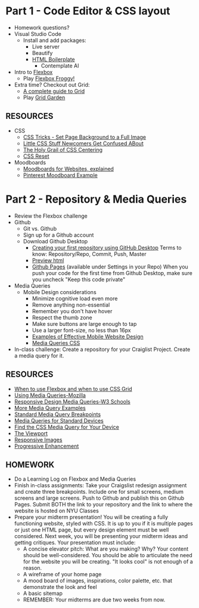 # Part 1 - Code Editor & CSS layout
* Homework questions?
* Visual Studio Code
  * Install and add packages:
    * Live server
    * Beautify
    * [HTML Boilerplate](https://marketplace.visualstudio.com/items?itemName=sidthesloth.html5-boilerplate)
      * Contemplate AI
* Intro to [Flexbox](https://css-tricks.com/snippets/css/a-guide-to-flexbox/)
  * Play	[Flexbox Froggy!](https://flexboxfroggy.com/)
* Extra time? Checkout out Grid:
  * [A complete guide to Grid](https://css-tricks.com/snippets/css/complete-guide-grid/)
  * Play [Grid Garden](https://codepip.com/games/grid-garden/)
## RESOURCES
* CSS
  * [CSS Tricks - Set Page Background to a Full Image](http://css-tricks.com/perfect-full-page-background-image/)
  * [Little CSS Stuff Newcomers Get Confused ABout](http://css-tricks.com/little-css-stuff-newcomers-get-confused-about/)
  * [The Holy Grail of CSS Centering](http://webdesign.tutsplus.com/tutorials/the-holy-grail-of-css-centering--cms-22114)
  * [CSS Reset](https://meyerweb.com/eric/tools/css/reset/)
* Moodboards
  * [Moodboards for Websites, explained](https://www.smartbugmedia.com/blog/what-is-a-mood-board-and-how-can-it-influence-my-website-design)
  * [Pinterest Moodboard Example](https://www.pinterest.com/pin/331999803756049839/)
# Part 2 - Repository & Media Queries
* Review the Flexbox challenge
* Github
  * Git vs. Github
  * Sign up for a Github account
  * Download Github Desktop
    * [Creating your first repository using GitHub Desktop](https://help.github.com/en/desktop/getting-started-with-github-desktop/creating-your-first-repository-using-github-desktop) Terms to know: Repository/Repo, Commit, Push, Master
    * [Preview html](https://htmlpreview.github.io/?)
    * [Github Pages](https://pages.github.com/) (available under Settings in your Repo)
When you push your code for the first time from Github Desktop, make sure you uncheck "Keep this code private"
* Media Queries
  * Mobile Design considerations
    * Minimize cognitive load even more
    * Remove anything non-essential
    * Remember you don't have hover
    * Respect the thumb zone
    * Make sure buttons are large enough to tap
    * Use a larger font-size, no less than 16px
    * [Examples of Effective Mobile Website Design](https://www.impactbnd.com/examples-of-effective-mobile-website-design)
    * [Media Queries CSS](https://developer.mozilla.org/en-US/docs/Web/CSS/CSS_media_queries/Using_media_queries)
* In-class challenge: Create a repository for your Craiglist Project. Create a media query for it.
## RESOURCES
* [When to use Flexbox and when to use CSS Grid](https://blog.logrocket.com/css-flexbox-vs-css-grid/)
* [Using Media Queries-Mozilla](https://developer.mozilla.org/en-US/docs/Web/CSS/Media_Queries/Using_media_queries)
* [Responsive Design Media Queries-W3 Schools](https://www.w3schools.com/css/css_rwd_mediaqueries.asp)
* [More Media Query Examples](https://www.w3schools.com/css/css3_mediaqueries_ex.asp)
* [Standard Media Query Breakpoints](https://teamtreehouse.com/community/are-there-standard-media-query-break-points)
* [Media Queries for Standard Devices](https://css-tricks.com/snippets/css/media-queries-for-standard-devices/)
* [Find the CSS Media Query for Your Device](http://cssmediaqueries.com/)
* [The Viewport](https://www.w3schools.com/css/css_rwd_viewport.asp)
* [Responsive Images](https://developer.mozilla.org/en-US/docs/Learn/HTML/Multimedia_and_embedding/Responsive_images)
* [Progressive Enhancement](https://www.smashingmagazine.com/2009/04/progressive-enhancement-what-it-is-and-how-to-use-it/)
## HOMEWORK
* Do a Learning Log on Flexbox and Media Queries
* Finish in-class assignments: Take your Craigslist redesign assignment and create three breakpoints. Include one for small screens, medium screens and large screens. Push to Github and publish this on Github Pages. Submit BOTH the link to your repository and the link to where the website is hosted on NYU Classes
* Prepare your midterm presentation! You will be creating a fully functioning website, styled with CSS. It is up to you if it is multiple pages or just one HTML page, but every design element must be well considered. Next week, you will be presenting your midterm ideas and getting critiques. Your presentation must include:
  * A concise elevator pitch: What are you making? Why? Your content should be well-considered. You should be able to articulate the need for the website you will be creating. "It looks cool" is not enough of a reason.
  * A wireframe of your home page
  * A mood board of images, inspirations, color palette, etc. that demonstrate the look and feel
  * A basic sitemap
  * REMEMBER: Your midterms are due two weeks from now.
